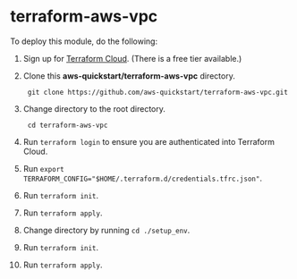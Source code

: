 # terraform-aws-vpc
To deploy this module, do the following:
1. Sign up for [Terraform Cloud](https://app.terraform.io/signup/account). (There is a free tier available.)
2. Clone this **aws-quickstart/terraform-aws-vpc** directory.

        git clone https://github.com/aws-quickstart/terraform-aws-vpc.git

3. Change directory to the root directory.

        cd terraform-aws-vpc

4. Run `terraform login` to ensure you are authenticated into Terraform Cloud.
5. Run `export TERRAFORM_CONFIG="$HOME/.terraform.d/credentials.tfrc.json"`.
6. Run `terraform init`.
7. Run `terraform apply`.
8. Change directory by running `cd ./setup_env`.
9. Run `terraform init`.
10. Run `terraform apply`.

